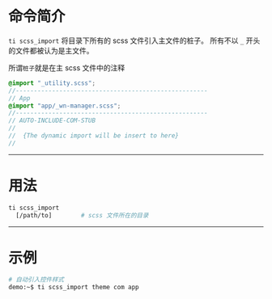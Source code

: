 # 命令简介 

`ti scss_import` 将目录下所有的 scss 文件引入主文件的桩子。
所有不以 `_` 开头的文件都被认为是主文件。

所谓`桩子`就是在主 scss 文件中的注释

```scss
@import "_utility.scss";
//-----------------------------------------------------
// App
@import "app/_wn-manager.scss";
//-----------------------------------------------------
// AUTO-INCLUDE-COM-STUB
// 
//  {The dynamic import will be insert to here}
//
```

-------------------------------------------------------------
# 用法
 
```bash
ti scss_import
  [/path/to]        # scss 文件所在的目录
```

-------------------------------------------------------------
# 示例

```bash
# 自动引入控件样式
demo:~$ ti scss_import theme com app
```